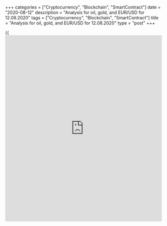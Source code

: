 +++
categories = ["Cryptocurrency", "Blockchain", "SmartContract"]
date = "2020-08-12"
description = "Analysis for oil, gold, and EUR/USD for 12.08.2020"
tags = ["Cryptocurrency", "Blockchain", "SmartContract"]
title = "Analysis for oil, gold, and EUR/USD for 12.08.2020"
type = "post"
+++

{{<iframe id="large-banner" src="https://www.bounty.group/#slide=9.0" width="100%" height="600" scrolling="no" style="border: 0px solid rgb(216, 221, 230); border-radius: 3px;">}}

August 12, 2020

August 12, 2020

Analysis for oil, gold and, EUR/USD for 12.08.2020Alex Rodionov

##  **Oil price forecast** **for** **today:** ** **USCrude****
******analysis**

Oil is trading in the medium-term uptrend. Traders are trying to break
out the strong resistance at Target Zone 5 [41.67 – 40.92]. The price
hasn’t yet consolidated above.

Expect a correction to buy oil at good prices.

![LiteForex: Analysis for oil, gold, and EUR/USD for 12.08.2020][1]

The oil short-term trend is up. Oil is trading in the correction in the
short-term timeframe. Yesterday, traders were testing the strong
resistance Additional Zone [42.70 – 42.55]. The resistance test resulted
in a small wave of sell-offs. For today, I suggest entering sell trades
with the target at the trend key support Intermediary Zone [40.33 –
40.02].

When the key support is reached by the price, we shall enter purchases
according to the pattern. The buy target will be the high of August 5.

![LiteForex: Analysis for oil, gold, and EUR/USD for 12.08.2020][2]

###  **[USCrude][3]Trading ideas for today:**

  1. Sell according to the pattern in Additional Zone [42.70 - 42.55]. TakeProfit: Intermediary Zone [40.33 - 40.02]. StopLoss: according to the pattern rules.

  2. Buy according to the pattern in Intermediary Zone [40.33 - 40.02]. TakeProfit: 43.40. StopLoss: according to the pattern rules.

* * *

##  **Gold price forecast for today: XAUUSD analysis**

The gold price broke out the key support of the middle-term uptrend
[1993.0 - 1984.8]. The middle-term trend turned down.

Besides, the price reached Target Zone 2 [1911.0 – 1902.8] yesterday.
The gold sellers are trying to break out TZ2.

Starting from today, I recommend entering sell trades according to the
pattern in the trend key support zone [1957.9 – 1949.2]. The sell target
will be to break through the low of this week.

![LiteForex: Analysis for oil, gold, and EUR/USD for 12.08.2020][4]

The short-term gold trend is also down. The price reached Gold Zone 2
[1867.0 – 1865.9] in the trend. The price is now being corrected up and
traders are testing Intermediary Zone [1910.0 – 1905.7]. Unless the zone
is broken out upside, we shall sell gold at the breakthrough of today’s
low.

Otherwise, if IZ is broken out, we shall buy gold with a target at the
upper Target Zone [1957.9 – 1949.2]. It will be trading in the middle-
term correction.

![LiteForex: Analysis for oil, gold, and EUR/USD for 12.08.2020][5]

###  **[XAUUSD][6] Trading ideas for today:**

Open middle-term sell positions in Target Zone [1957.9 – 1949.2]
according to the pattern. TakeProfit: 1863.4, Target Zone 3 [1829.0 -
1820.8]. StopLoss: according to the pattern rules.

* * *

##  **Euro/Dollar forecast for today: EURUSD analysis**

The EURUSD is testing the key support of the middle-term uptrend [1.1733
– 1.1715]. I suggest entering purchases in this zone with the target at
the high of last week.

It will be relevant to sell the euro if the price breaks out the support
and consolidates below at two US sessions.

![LiteForex: Analysis for oil, gold, and EUR/USD for 12.08.2020][7]

The EURUSD local short-term trend is down. The price reached Target Zone
[1.1733 – 1.1715]. Yesterday, traders updated the local low, but they
didn’t break out TZ. So, it is too early to expect the further price
fall into Gold Zone [1.1642 – 1.1633].

To enter new sell trades in the trend, I suggest expecting the price
correction up to the strong resistances: Additional Zone и Intermediary
Zone. Next, look for sell entries according to the patterns in these
resistances. The target will be today’s low.

![LiteForex: Analysis for oil, gold, and EUR/USD for 12.08.2020][8]

###  **[EURUSD][9] Trading ideas for today:**

  1. Sell according to the pattern in Additional Zone [1.1761 - 1.1756]. TakeProfit: 1.1713. StopLoss: according to the pattern rules.

  2. Sell according to the pattern in Intermediary Zone [1.1811 - 1.1802]. TakeProfit: 1.1713. StopLoss: according to the pattern rules.

> IZ - Intermediary Zone: responsible for the price momentum reversing

>

> TZ - Target Zone: a zone that is 75% likely to be reached after IZ
breakout.

>

> GZ - Gold Zone: zone in the medium-term momentum.

>

> All zones are calculated based on the average [daily](https://www.fintecher.org/2020/03/03/forex-trading-daily-strategy/) price of the
instrument and margin requirements of the futures.

* * *

P.S. Did you like my article? Share it in social networks: it will be
the best “thank you" :)

Ask me questions and comment below. I’ll be glad to answer your
questions and give necessary explanations.

 **Useful links:**

  * I recommend trying to trade with a reliable broker [here][10]. The system allows you to trade by yourself or copy successful traders from all across the globe.
  * Use my promo-code BLOG for getting deposit bonus 50% on LiteForex platform. Just enter this code in the appropriate field while [depositing][11] your trading account.
  * Telegram channel with high-quality analytics, Forex reviews, training articles, and other useful things for traders <t.me/liteforex>

## Price chart of XAUUSD in real time mode

![Analysis for oil, gold and, EUR/USD for 12.08.2020][12]

The content of this article reflects the author’s opinion and does not
necessarily reflect the official position of LiteForex. The material
published on this page is provided for informational purposes only and
should not be considered as the provision of investment advice for the
purposes of Directive 2004/39/EC.

Rate this article:

{{value}}

( {{count}} {{title}} )

   1. cdn.liteforex.com/cache/uploads/blog_post/commodities/analytics/WTI_analysis_120820_1.png?w=30&s=dfaa4cf67ae5379f53dcafa383bb78c4
   2. cdn.liteforex.com/cache/uploads/blog_post/commodities/analytics/WTI_analysis_120820_2.png?w=30&s=2aaf4ba639a99f2994a07aa4bfcc9884
   3. my.liteforex.com/trading?type=oil
   4. cdn.liteforex.com/cache/uploads/blog_post/commodities/analytics/XAUUSD_analysis_120820_1.png?w=30&s=9e5c2965fca6c3dc035b7e8c50d449d4
   5. cdn.liteforex.com/cache/uploads/blog_post/commodities/analytics/XAUUSD_analysis_120820_2.png?w=30&s=91f5a8695251266ab99a75034dbd0383
   6. my.liteforex.com/trading/chart?symbol=XAUUSD
   7. cdn.liteforex.com/cache/uploads/blog_post/commodities/analytics/EURUSD_analysis_120820_1.png?w=30&s=bb3bf296bd6f99986c5c3b3dedac1325
   8. cdn.liteforex.com/cache/uploads/blog_post/commodities/analytics/EURUSD_analysis_120820_2.png?w=30&s=da1d88d7e64bea2ce9f32f293c7412c1
   9. my.liteforex.com/trading/chart?symbol=EURUSD
   10. my.liteforex.com/?category=analysts-opinions&slug=analysis-for-oil-gold-and-eurusd-for-11082020-2020-08-12&openPopup=%2Fregistration%2Fpopup&utm_source=blog&utm_medium=article&utm_campaign=bonus
   11. my.liteforex.com/deposit/?category=analysts-opinions&slug=analysis-for-oil-gold-and-eurusd-for-11082020-2020-08-12&promo_code=BLOG&utm_source=blog&utm_medium=article&utm_campaign=bonus
   12. cdn.liteforex.com/cache/uploads/blog_post/commodities/gold_147.jpeg?q=75&w=1000&s=e7918e392d1d7842037ec7ae9dc8e3dd